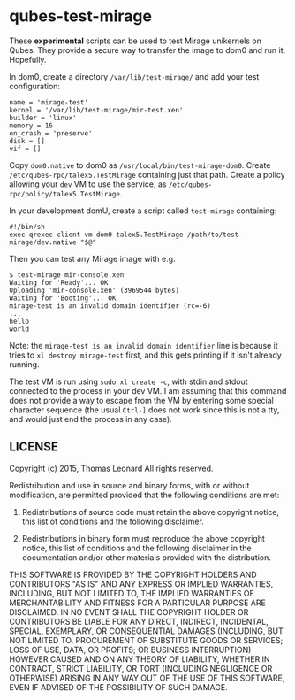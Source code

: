 qubes-test-mirage
=================

These **experimental** scripts can be used to test Mirage unikernels on Qubes. They
provide a secure way to transfer the image to dom0 and run it. Hopefully.

In dom0, create a directory `/var/lib/test-mirage/` and add your test configuration:

    name = 'mirage-test'
    kernel = '/var/lib/test-mirage/mir-test.xen'
    builder = 'linux'
    memory = 16
    on_crash = 'preserve'
    disk = []
    vif = []

Copy `dom0.native` to dom0 as `/usr/local/bin/test-mirage-dom0`.
Create `/etc/qubes-rpc/talex5.TestMirage` containing just that path.
Create a policy allowing your `dev` VM to use the service, as `/etc/qubes-rpc/policy/talex5.TestMirage`.

In your development domU, create a script called `test-mirage` containing:

    #!/bin/sh
    exec qrexec-client-vm dom0 talex5.TestMirage /path/to/test-mirage/dev.native "$@"

Then you can test any Mirage image with e.g.

    $ test-mirage mir-console.xen
    Waiting for 'Ready'... OK
    Uploading 'mir-console.xen' (3969544 bytes)
    Waiting for 'Booting'... OK
    mirage-test is an invalid domain identifier (rc=-6)
    ...
    hello
    world

Note: the `mirage-test is an invalid domain identifier` line is because it tries to `xl destroy mirage-test` first, and this gets printing if it isn't already running.

The test VM is run using `sudo xl create -c`, with stdin and stdout connected to the process in your dev VM.
I am assuming that this command does not provide a way to escape from the VM by entering some special character sequence (the usual `Ctrl-]` does not work since this is not a tty, and would just end the process in any case).


LICENSE
-------

Copyright (c) 2015, Thomas Leonard
All rights reserved.

Redistribution and use in source and binary forms, with or without modification, are permitted provided that the following conditions are met:

1. Redistributions of source code must retain the above copyright notice, this list of conditions and the following disclaimer.

2. Redistributions in binary form must reproduce the above copyright notice, this list of conditions and the following disclaimer in the documentation and/or other materials provided with the distribution.

THIS SOFTWARE IS PROVIDED BY THE COPYRIGHT HOLDERS AND CONTRIBUTORS "AS IS" AND ANY EXPRESS OR IMPLIED WARRANTIES, INCLUDING, BUT NOT LIMITED TO, THE IMPLIED WARRANTIES OF MERCHANTABILITY AND FITNESS FOR A PARTICULAR PURPOSE ARE DISCLAIMED. IN NO EVENT SHALL THE COPYRIGHT HOLDER OR CONTRIBUTORS BE LIABLE FOR ANY DIRECT, INDIRECT, INCIDENTAL, SPECIAL, EXEMPLARY, OR CONSEQUENTIAL DAMAGES (INCLUDING, BUT NOT LIMITED TO, PROCUREMENT OF SUBSTITUTE GOODS OR SERVICES; LOSS OF USE, DATA, OR PROFITS; OR BUSINESS INTERRUPTION) HOWEVER CAUSED AND ON ANY THEORY OF LIABILITY, WHETHER IN CONTRACT, STRICT LIABILITY, OR TORT (INCLUDING NEGLIGENCE OR OTHERWISE) ARISING IN ANY WAY OUT OF THE USE OF THIS SOFTWARE, EVEN IF ADVISED OF THE POSSIBILITY OF SUCH DAMAGE.
